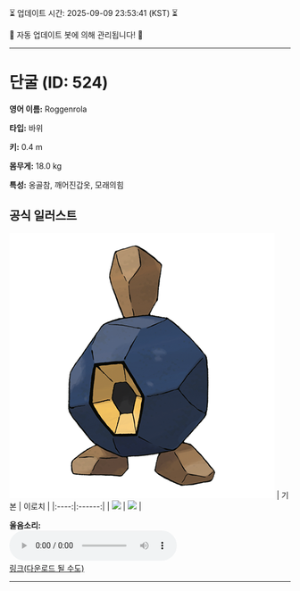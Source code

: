 
⏳ 업데이트 시간: 2025-09-09 23:53:41 (KST) ⏳

🤖 자동 업데이트 봇에 의해 관리됩니다! 🤖

---

# 단굴 (ID: 524)
**영어 이름:** Roggenrola

**타입:** 바위

**키:** 0.4 m

**몸무게:** 18.0 kg

**특성:** 옹골참, 깨어진갑옷, 모래의힘

## 공식 일러스트
![](https://raw.githubusercontent.com/PokeAPI/sprites/master/sprites/pokemon/other/official-artwork/524.png)
| 기본 | 이로치 |
|:----:|:------:|
| <img src="http://play.pokemonshowdown.com/sprites/ani/roggenrola.gif" width="200"> | <img src="http://play.pokemonshowdown.com/sprites/ani-shiny/roggenrola.gif" width="200"> |

**울음소리:**<br><audio controls src="https://raw.githubusercontent.com/PokeAPI/cries/main/cries/pokemon/latest/524.ogg"></audio><br> [링크(다운로드 될 수도)](https://raw.githubusercontent.com/PokeAPI/cries/main/cries/pokemon/latest/524.ogg)


---
